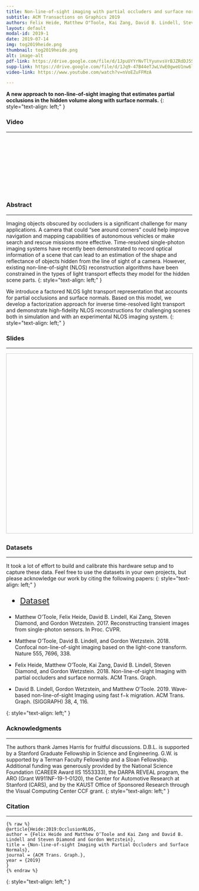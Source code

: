 ```yaml
---
title: Non-line-of-sight imaging with partial occluders and surface normals 
subtitle: ACM Transactions on Graphics 2019 
authors: Felix Heide, Matthew O"Toole, Kai Zang, David B. Lindell, Steven Diamond, Gordon Wetzstein 
layout: default
modal-id: 2019-1
date: 2019-07-14
img: tog2019heide.png
thumbnail: tog2019heide.png
alt: image-alt
pdf-link: https://drive.google.com/file/d/1JpuUYYrNvTlYyunvsVrBJZRdDJ5SVEed/view 
supp-link: https://drive.google.com/file/d/1Jq9-47B44eTJwLVwE0gweU1nw6lqB1kz/view
video-link: https://www.youtube.com/watch?v=nVoEZuFFMzA

---
```


**A new approach to non-line-of-sight imaging that estimates partial occlusions in the hidden volume along with surface normals.**
{: style="text-align: left;" }


### Video
- - -
<div class="embed-responsive embed-responsive-16by9">
<iframe class="lazy_load embed-responsive-item" src="" data-src="https://www.youtube.com/embed/nVoEZuFFMzA" frameborder="0" allow="accelerometer; autoplay; encrypted-media; gyroscope; picture-in-picture" allowfullscreen></iframe>
</div>

### Abstract
- - -
Imaging objects obscured by occluders is a significant challenge for many applications. A camera that could “see around corners” could help improve navigation and mapping capabilities of autonomous vehicles or make search and rescue missions more effective. Time-resolved single-photon imaging systems have recently been demonstrated to record optical information of a scene that can lead to an estimation of the shape and reflectance of objects hidden from the line of sight of a camera. However, existing non-line-of-sight (NLOS) reconstruction algorithms have been constrained in the types of light transport effects they model for the hidden scene parts.
{: style="text-align: left;" }

We introduce a factored NLOS light transport representation that accounts for partial occlusions and surface normals. Based on this model, we develop a factorization approach for inverse time-resolved light transport and demonstrate high-fidelity NLOS reconstructions for challenging scenes both in simulation and with an experimental NLOS imaging system.
{: style="text-align: left;" }

### Slides
- - -
<iframe src="" data-src="//www.slideshare.net/slideshow/embed_code/key/t2MyzgkClBKJD8" width="595" height="485" frameborder="0" marginwidth="0" marginheight="0" scrolling="no" style="border:1px solid #CCC; border-width:1px; margin-bottom:5px; max-width: 100%;" class="lazy_load" allowfullscreen> </iframe> 

### Datasets
- - -
It took a lot of effort to build and calibrate this hardware setup and to capture these data. Feel free to use the datasets in your own projects, but please acknowledge our work by citing the following papers:
{: style="text-align: left;" }

<ul class="list-inline" style="font-size: 22px;">
<li><a href="https://drive.google.com/file/d/1rIfzyJBT_EMeuP3d5yvouSVBnjCs4TCA/view">Dataset</a></li>
</ul>

<ul>
<li> <p> Matthew O’Toole, Felix Heide, David B. Lindell, Kai Zang, Steven Diamond, and Gordon Wetzstein. 2017. Reconstructing transient images from single-photon sensors. In Proc. CVPR. </p> </li>
<li> <p> Matthew O’Toole, David B. Lindell, and Gordon Wetzstein. 2018. Confocal non-line-of-sight imaging based on the light-cone transform. Nature 555, 7696, 338. </p></li>
<li><p> Felix Heide, Matthew O’Toole, Kai Zang, David B. Lindell, Steven Diamond, and Gordon Wetzstein. 2018. Non-line-of-sight Imaging with partial occluders and surface normals. ACM Trans. Graph.  </p></li>
<li><p> David B. Lindell, Gordon Wetzstein, and Matthew O’Toole. 2019. Wave-based non-line-of-sight Imaging using fast f−k migration. ACM Trans. Graph. (SIGGRAPH) 38, 4, 116.</p></li>
</ul>
{: style="text-align: left;" }

### Acknowledgments
- - -
The authors thank James Harris for fruitful discussions. D.B.L. is supported by a Stanford Graduate Fellowship in Science and Engineering. G.W. is supported by a Terman Faculty Fellowship and a Sloan Fellowship. Additional funding was generously provided by the National Science Foundation (CAREER Award IIS 1553333), the DARPA REVEAL program, the ARO (Grant W911NF-19-1-0120), the Center for Automotive Research at Stanford (CARS), and by the KAUST Office of Sponsored Research through the Visual Computing Center CCF grant.
{: style="text-align: left;" }

### Citation
- - -
```
{% raw %}
@article{Heide:2019:OcclusionNLOS,
author = {Felix Heide and Matthew O’Toole and Kai Zang and David B. Lindell and Steven Diamond and Gordon Wetzstein},
title = {Non-line-of-sight Imaging with Partial Occluders and Surface Normals},
journal = {ACM Trans. Graph.},
year = {2019}
}
{% endraw %}
```
{: style="text-align: left;" }


